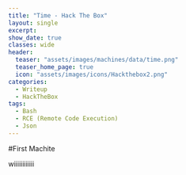 ```yaml
---
title: "Time - Hack The Box"
layout: single
excerpt:
show_date: true
classes: wide
header:
  teaser: "assets/images/machines/data/time.png"
  teaser_home_page: true
  icon: "assets/images/icons/Hackthebox2.png"
categories:
  - Writeup
  - HackTheBox
tags:
  - Bash
  - RCE (Remote Code Execution)
  - Json
---
```



#First Machite

wiiiiiiiiiiii
